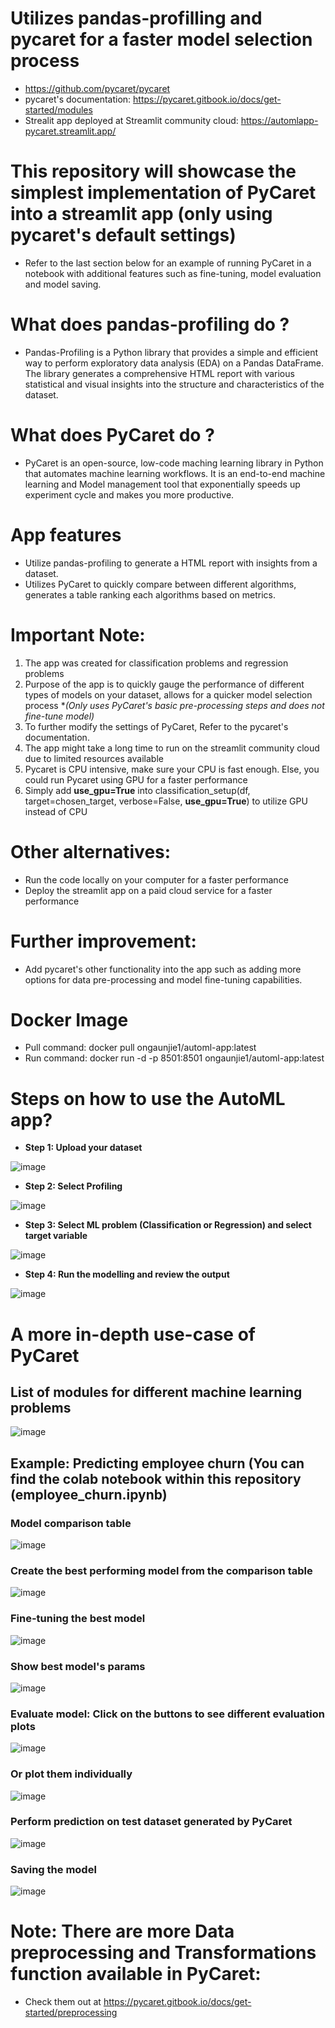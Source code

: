 # Utilizes pandas-profilling and pycaret for a faster model selection process 
* https://github.com/pycaret/pycaret
* pycaret's documentation: https://pycaret.gitbook.io/docs/get-started/modules
* Strealit app deployed at Streamlit community cloud: https://automlapp-pycaret.streamlit.app/

# This repository will showcase the simplest implementation of PyCaret into a streamlit app (only using pycaret's default settings)
* Refer to the last section below for an example of running PyCaret in a notebook with additional features such as fine-tuning, model evaluation and model saving.

# What does pandas-profiling do ?
* Pandas-Profiling is a Python library that provides a simple and efficient way to perform exploratory data analysis (EDA) on a Pandas DataFrame. The library generates a comprehensive HTML report with various statistical and visual insights into the structure and characteristics of the dataset.

# What does PyCaret do ?
* PyCaret is an open-source, low-code maching learning library in Python that automates machine learning workflows. It is an end-to-end machine learning and Model management
  tool that exponentially speeds up experiment cycle and makes you more productive.

# App features
* Utilize pandas-profiling to generate a HTML report with insights from a dataset.
* Utilizes PyCaret to quickly compare between different algorithms, generates a table ranking each algorithms based on metrics. 
  
# Important Note: 
1) The app was created for classification problems and regression problems
2) Purpose of the app is to quickly gauge the performance of different types of models on your dataset, allows for a quicker model selection process **(Only uses PyCaret's basic pre-processing steps and does not fine-tune model)*
3) To further modify the settings of PyCaret, Refer to the pycaret's documentation.
4) The app might take a long time to run on the streamlit community cloud due to limited resources available
5) Pycaret is CPU intensive, make sure your CPU is fast enough. Else, you could run Pycaret using GPU for a faster performance
6) Simply add **use_gpu=True** into classification_setup(df, target=chosen_target, verbose=False, **use_gpu=True**) to utilize GPU instead of CPU

# Other alternatives:
* Run the code locally on your computer for a faster performance
* Deploy the streamlit app on a paid cloud service for a faster performance

# Further improvement:
* Add pycaret's other functionality into the app such as adding more options for data pre-processing and model fine-tuning capabilities.

# Docker Image
* Pull command: docker pull ongaunjie1/automl-app:latest
* Run command: docker run -d -p 8501:8501 ongaunjie1/automl-app:latest

# Steps on how to use the AutoML app?

* **Step 1: Upload your dataset**

![image](https://github.com/ongaunjie1/automl_streamlit/assets/118142884/643dd549-acf5-4862-9fb6-f31d9a8a54f7)

* **Step 2: Select Profiling** 

![image](https://github.com/ongaunjie1/automl_streamlit/assets/118142884/02bdc253-3ac2-4d5b-9ba4-daca22f48f2f)

* **Step 3: Select ML problem (Classification or Regression) and select target variable**

![image](https://github.com/ongaunjie1/automl_streamlit/assets/118142884/81790877-548f-42ee-a607-7a1f8a6f891b)

* **Step 4: Run the modelling and review the output**

![image](https://github.com/ongaunjie1/automl_streamlit/assets/118142884/598839fc-b4b0-413c-abf7-5ce577314ab8)

# A more in-depth use-case of PyCaret

## List of modules for different machine learning problems
![image](https://github.com/ongaunjie1/pycaret_automl_streamlit/assets/118142884/f1f936e5-2309-4861-ba07-0ae6b9a615f8)

## Example: Predicting employee churn (You can find the colab notebook within this repository (employee_churn.ipynb)

### Model comparison table
![image](https://github.com/ongaunjie1/pycaret_automl_streamlit/assets/118142884/5b3e93d9-e9f5-4bd2-aba2-df347de26c6e)

### Create the best performing model from the comparison table
![image](https://github.com/ongaunjie1/pycaret_automl_streamlit/assets/118142884/05866e99-40b8-49ea-905b-2417725286cb)

### Fine-tuning the best model
![image](https://github.com/ongaunjie1/pycaret_automl_streamlit/assets/118142884/44768c95-8eb5-4d92-a83a-1b8356a43df7)

### Show best model's params
![image](https://github.com/ongaunjie1/pycaret_automl_streamlit/assets/118142884/b1077a97-63f7-4aef-a49b-3976915db9ee)

### Evaluate model: Click on the buttons to see different evaluation plots
![image](https://github.com/ongaunjie1/pycaret_automl_streamlit/assets/118142884/db642a08-4651-4e7c-ab3a-554d54ae81c0)

### Or plot them individually
![image](https://github.com/ongaunjie1/pycaret_automl_streamlit/assets/118142884/f33c1817-e0f8-4d06-bc8b-a0b0c2134eea)

### Perform prediction on test dataset generated by PyCaret
![image](https://github.com/ongaunjie1/pycaret_automl_streamlit/assets/118142884/e7913546-f04e-4e72-a141-4f6f3b31dda6)

### Saving the model
![image](https://github.com/ongaunjie1/pycaret_automl_streamlit/assets/118142884/e897a03c-ac60-48eb-b781-efe92858c2f0)

# Note: There are more Data preprocessing and Transformations function available in PyCaret:
* Check them out at https://pycaret.gitbook.io/docs/get-started/preprocessing






